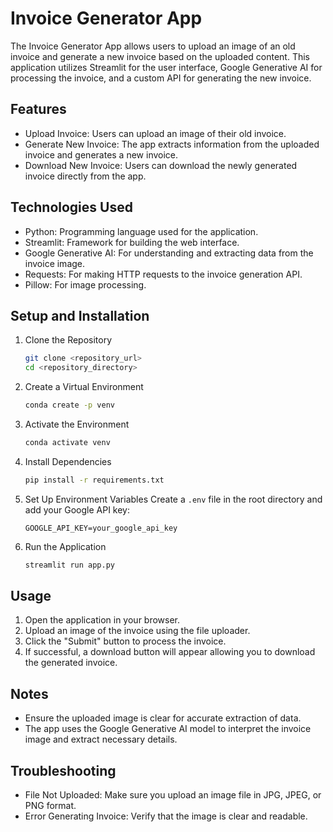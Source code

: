 # Invoice Generator App

The Invoice Generator App allows users to upload an image of an old invoice and generate a new invoice based on the uploaded content. This application utilizes Streamlit for the user interface, Google Generative AI for processing the invoice, and a custom API for generating the new invoice.

## Features

- Upload Invoice: Users can upload an image of their old invoice.
- Generate New Invoice: The app extracts information from the uploaded invoice and generates a new invoice.
- Download New Invoice: Users can download the newly generated invoice directly from the app.

## Technologies Used

- Python: Programming language used for the application.
- Streamlit: Framework for building the web interface.
- Google Generative AI: For understanding and extracting data from the invoice image.
- Requests: For making HTTP requests to the invoice generation API.
- Pillow: For image processing.

## Setup and Installation

1. Clone the Repository
   ```bash
   git clone <repository_url>
   cd <repository_directory>
   ```

2. Create a Virtual Environment
   ```bash
   conda create -p venv
   ```

3. Activate the Environment
   ```bash
   conda activate venv
   ```

4. Install Dependencies
   ```bash
   pip install -r requirements.txt
   ```

5. Set Up Environment Variables
   Create a `.env` file in the root directory and add your Google API key:
   ```
   GOOGLE_API_KEY=your_google_api_key
   ```

6. Run the Application
   ```bash
   streamlit run app.py
   ```

## Usage

1. Open the application in your browser.
2. Upload an image of the invoice using the file uploader.
3. Click the "Submit" button to process the invoice.
4. If successful, a download button will appear allowing you to download the generated invoice.

## Notes

- Ensure the uploaded image is clear for accurate extraction of data.
- The app uses the Google Generative AI model to interpret the invoice image and extract necessary details.

## Troubleshooting

- File Not Uploaded: Make sure you upload an image file in JPG, JPEG, or PNG format.
- Error Generating Invoice: Verify that the image is clear and readable.